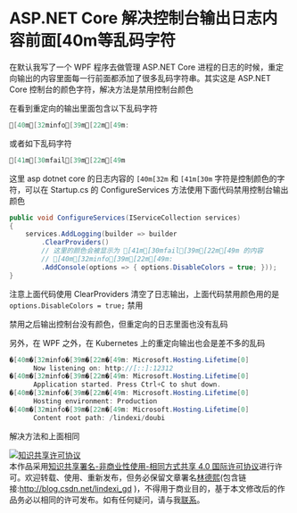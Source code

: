 # ASP.NET Core 解决控制台输出日志内容前面[40m等乱码字符

在默认我写了一个 WPF 程序去做管理 ASP.NET Core 进程的日志的时候，重定向输出的内容里面每一行前面都添加了很多乱码字符串。其实这是 ASP.NET Core 控制台的颜色字符，解决方法是禁用控制台颜色

<!--more-->
<!-- CreateTime:6/24/2020 3:19:38 PM -->



在看到重定向的输出里面包含以下乱码字符

```csharp
[40m[32minfo[39m[22m[49m:
```

或者如下乱码字符

```csharp
[41m[30mfail[39m[22m[49m
```

这里 asp dotnet core 的日志内容的 `[40m[32m` 和 `[41m[30m` 字符是控制颜色的字符，可以在 Startup.cs 的 ConfigureServices 方法使用下面代码禁用控制台输出颜色

```csharp
public void ConfigureServices(IServiceCollection services)
{
	services.AddLogging(builder => builder
        .ClearProviders()
        // 这里的颜色会被显示为 [41m[30mfail[39m[22m[49m 的内容
        // [40m[32minfo[39m[22m[49m:
        .AddConsole(options => { options.DisableColors = true; }));
}
```

注意上面代码使用 ClearProviders 清空了日志输出，上面代码禁用颜色用的是 `options.DisableColors = true;` 禁用

禁用之后输出控制台没有颜色，但重定向的日志里面也没有乱码

另外，在 WPF 之外，在 Kubernetes 上的重定向输出也会是差不多的乱码

```csharp
�[40m�[32minfo�[39m�[22m�[49m: Microsoft.Hosting.Lifetime[0]
      Now listening on: http://[::]:12312
�[40m�[32minfo�[39m�[22m�[49m: Microsoft.Hosting.Lifetime[0]
      Application started. Press Ctrl+C to shut down.
�[40m�[32minfo�[39m�[22m�[49m: Microsoft.Hosting.Lifetime[0]
      Hosting environment: Production
�[40m�[32minfo�[39m�[22m�[49m: Microsoft.Hosting.Lifetime[0]
      Content root path: /lindexi/doubi
```

解决方法和上面相同

<a rel="license" href="http://creativecommons.org/licenses/by-nc-sa/4.0/"><img alt="知识共享许可协议" style="border-width:0" src="https://licensebuttons.net/l/by-nc-sa/4.0/88x31.png" /></a><br />本作品采用<a rel="license" href="http://creativecommons.org/licenses/by-nc-sa/4.0/">知识共享署名-非商业性使用-相同方式共享 4.0 国际许可协议</a>进行许可。欢迎转载、使用、重新发布，但务必保留文章署名[林德熙](http://blog.csdn.net/lindexi_gd)(包含链接:http://blog.csdn.net/lindexi_gd )，不得用于商业目的，基于本文修改后的作品务必以相同的许可发布。如有任何疑问，请与我[联系](mailto:lindexi_gd@163.com)。
